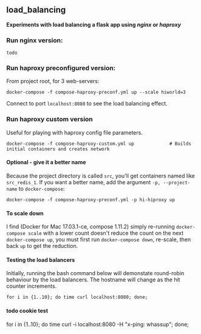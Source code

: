 ## load_balancing

**Experiments with load balancing a flask app using *nginx* or *haproxy***

### Run nginx version:

    todo

### Run haproxy preconfigured version:

From project root, for 3 web-servers:

    docker-compose -f compose-haproxy-preconf.yml up --scale hiworld=3
    
Connect to port ```localhost:8080``` to see the load balancing effect.

### Run haproxy custom version

Useful for playing with haproxy config file parameters.

    docker-compose -f compose-haproxy-custom.yml up             # Builds initial containers and creates network

#### Optional - give it a better name
Because the project directory is called ```src```, you'll get containers named like ```src_redis_1```. If you want a
better name, add the argument ```-p, --project-name``` to ```docker-compose```:

    docker-compose -f compose-haproxy-preconf.yml -p hi-hiproxy up

#### To scale down

I find (Docker for Mac 17.03.1-ce, compose 1.11.2) simply re-running ```docker-compose scale``` with a lower count
doesn't reduce the count on the next ```docker-compose up```, you must first run ```docker-compose down```, re-scale,
then back ```up``` to get the reduction.

#### Testing the load balancers

Initially, running the bash command below will demonstate round-robin behaviour by the load balancers. The hostname will
change as the hit counter increments.

    for i in {1..10}; do time curl localhost:8080; done;

#### todo cookie test

for i in {1..10}; do time curl -i localhost:8080 -H "x-ping: whassup"; done;

